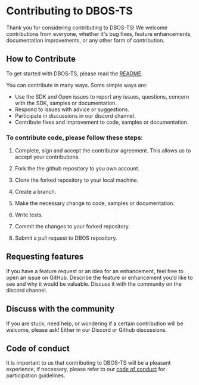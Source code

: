 # Contributing to DBOS-TS

Thank you for considering contributing to DBOS-TS! We welcome contributions from everyone, whether it's bug fixes, feature enhancements, documentation improvements, or any other form of contribution.

## How to Contribute

To get started with DBOS-TS, please read the [README](README.md).

You can contribute in many ways. Some simple ways are:
* Use the SDK and Open issues to report any issues, questions, concern with the SDK, samples or documentation.
* Respond to issues with advice or suggestions.
* Participate in discussions in our discord channel.
* Contribute fixes and improvement to code, samples or documentation.

### To contribute code, please follow these steps:

1. Complete, sign and accept the contributor agreement. This allows us to accept your contributions.

2. Fork the the github repository to you own account.

3. Clone the forked repository to your local machine.

4. Create a branch.

5. Make the necessary change to code, samples or documentation.

6. Write tests.

7. Commit the changes to your forked repository.

8. Submit a pull request to DBOS repository.

## Requesting features

If you have a feature request or an idea for an enhancement, feel free to open an issue on GitHub. Describe the feature or enhancement you'd like to see and why it would be valuable. Discuss it with the community on the discord channel.

## Discuss with the community

If you are stuck, need help, or wondering if a certain contribution will be welcome, please ask! Either in our Discord or Github discussions.

## Code of conduct

It is important to us that contributing to DBOS-TS will be a pleasant experience, if necessary, please refer to our [code of conduct](CODE_OF_CONDUCT.md) for participation guidelines.
